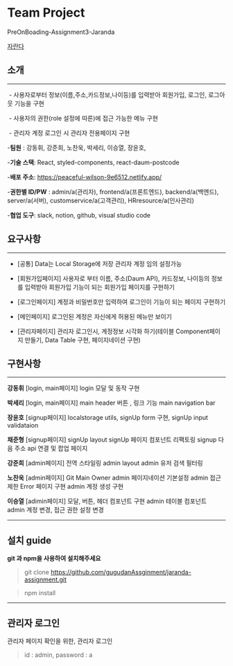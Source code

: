 # Team Project
PreOnBoading-Assignment3-Jaranda

[자란다](https://jaranda.kr/)

## 소개
***
​    - 사용자로부터 정보(이름,주소,카드정보,나이등)를 입력받아 회원가입, 로그인, 로그아웃 기능을 구현

​    - 사용자의 권한(role 설정에 따른)에 접근 가능한 메뉴 구현

​    - 관리자 계정 로그인 시 관리자 전용페이지 구현


-**팀원** : 강동휘, 강준희, 노찬욱, 박세리, 이승열, 장윤호, 

-**기술 스택**: React, styled-components, react-daum-postcode

-**배포 주소**: https://peaceful-wilson-9e6512.netlify.app/

-**권한별 ID/PW** : admin/a(관리자), frontend/a(프론트엔드), backend/a(백엔드), server/a(서버), customservice/a(고객관리), HRresource/a(인사관리)

-**협업 도구**: slack, notion, github, visual studio code


## 요구사항
***
* [공통]
Data는 Local Storage에 저장
관리자 계정 임의 설정가능

* [회원가입페이지]
사용자로 부터 이름, 주소(Daum API), 카드정보, 나이등의 정보를 입력받아 회원가입 기능이 되는 회원가입 페이지를 구현하기

* [로그인페이지]
계정과 비밀번호만 입력하여 로그인이 기능이 되는 페이지 구현하기

* [메인페이지]
로그인된 계정은 자신에게 허용된 메뉴만 보이기

* [관리자페이지]
관리자 로그인시, 계정정보 시각화 하기(테이블 Component페이지 만들기, Data Table 구현, 페이지네이션 구현)

## 구현사항
***

**강동휘**
[login, main페이지]
login 모달 및 동작 구현

**박세리**
[login, main페이지]
main header 버튼 , 링크 기능
main navigation bar

**장윤호**
[signup페이지]
localstorage utils, 
signUp form 구현, 
signUp input validataion

**채준형**
[signup페이지]
signUp layout
signUp 페이지 컴포넌트 리팩토링
signup 다음 주소 api 연결 및 팝업 페이지

**강준희**
[admin페이지]
전역 스타일링
admin layout
admin 유저 검색 필터링

**노찬욱**
[admin페이지]
Git Main Owner
admin 페이지네이션 기본설정
admin 접근 제한 Error 페이지 구현
admin 계정 생성 구현

**이승열**
[adimin페이지]
모달, 버튼, 헤더 컴포넌트 구현
admin 테이블 컴포넌트
admin 계정 변경, 접근 권한 설정 변경


------

## 설치 guide

**git 과 npm을 사용하여 설치해주세요**

> git clone https://github.com/gugudanAssginment/jaranda-assignment.git

> npm install

------
## 관리자 로그인
관리자 페이지 확인을 위한, 관리자 로그인
> id : admin, password : a

